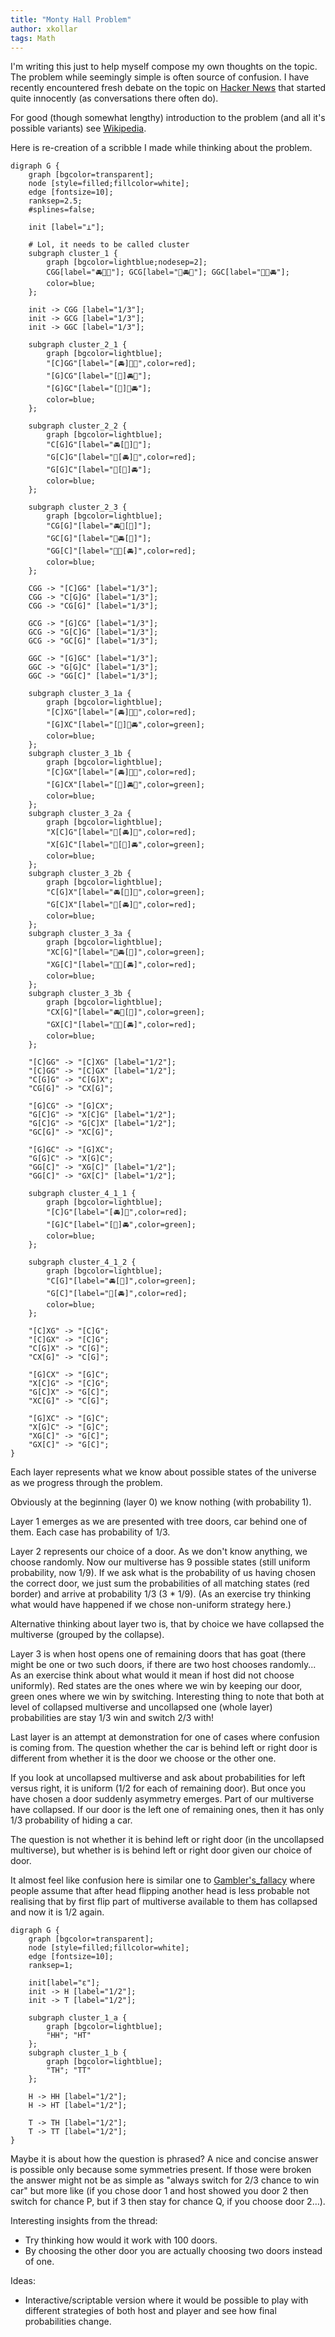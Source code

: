 ```yaml
---
title: "Monty Hall Problem"
author: xkollar
tags: Math
---
```


I'm writing this just to help myself compose my own thoughts on the topic.
The problem while seemingly simple is often source of confusion. I have
recently encountered fresh debate on the topic on [Hacker
News](https://news.ycombinator.com/item?id=37829926) that started quite
innocently (as conversations there often do).

For good (though somewhat lengthy) introduction to the problem (and all it's
possible variants) see
[Wikipedia](https://en.wikipedia.org/wiki/Monty_Hall_problem).

Here is re-creation of a scribble I made while thinking about the problem.

~~~ {.dot-render}
digraph G {
    graph [bgcolor=transparent];
    node [style=filled;fillcolor=white];
    edge [fontsize=10];
    ranksep=2.5;
    #splines=false;

    init [label="⊥"];

    # Lol, it needs to be called cluster
    subgraph cluster_1 {
        graph [bgcolor=lightblue;nodesep=2];
        CGG[label="🚘🐐🐐"]; GCG[label="🐐🚘🐐"]; GGC[label="🐐🐐🚘"];
        color=blue;
    };

    init -> CGG [label="1/3"];
    init -> GCG [label="1/3"];
    init -> GGC [label="1/3"];

    subgraph cluster_2_1 {
        graph [bgcolor=lightblue];
        "[C]GG"[label="[🚘]🐐🐐",color=red];
        "[G]CG"[label="[🐐]🚘🐐"];
        "[G]GC"[label="[🐐]🐐🚘"];
        color=blue;
    };

    subgraph cluster_2_2 {
        graph [bgcolor=lightblue];
        "C[G]G"[label="🚘[🐐]🐐"];
        "G[C]G"[label="🐐[🚘]🐐",color=red];
        "G[G]C"[label="🐐[🐐]🚘"];
        color=blue;
    };

    subgraph cluster_2_3 {
        graph [bgcolor=lightblue];
        "CG[G]"[label="🚘🐐[🐐]"];
        "GC[G]"[label="🐐🚘[🐐]"];
        "GG[C]"[label="🐐🐐[🚘]",color=red];
        color=blue;
    };

    CGG -> "[C]GG" [label="1/3"];
    CGG -> "C[G]G" [label="1/3"];
    CGG -> "CG[G]" [label="1/3"];

    GCG -> "[G]CG" [label="1/3"];
    GCG -> "G[C]G" [label="1/3"];
    GCG -> "GC[G]" [label="1/3"];

    GGC -> "[G]GC" [label="1/3"];
    GGC -> "G[G]C" [label="1/3"];
    GGC -> "GG[C]" [label="1/3"];

    subgraph cluster_3_1a {
        graph [bgcolor=lightblue];
        "[C]XG"[label="[🚘]🙅🐐",color=red];
        "[G]XC"[label="[🐐]🙅🚘",color=green];
        color=blue;
    };
    subgraph cluster_3_1b {
        graph [bgcolor=lightblue];
        "[C]GX"[label="[🚘]🐐🙅",color=red];
        "[G]CX"[label="[🐐]🚘🙅",color=green];
        color=blue;
    };
    subgraph cluster_3_2a {
        graph [bgcolor=lightblue];
        "X[C]G"[label="🙅[🚘]🐐",color=red];
        "X[G]C"[label="🙅[🐐]🚘",color=green];
        color=blue;
    };
    subgraph cluster_3_2b {
        graph [bgcolor=lightblue];
        "C[G]X"[label="🚘[🐐]🙅",color=green];
        "G[C]X"[label="🐐[🚘]🙅",color=red];
        color=blue;
    };
    subgraph cluster_3_3a {
        graph [bgcolor=lightblue];
        "XC[G]"[label="🙅🚘[🐐]",color=green];
        "XG[C]"[label="🙅🐐[🚘]",color=red];
        color=blue;
    };
    subgraph cluster_3_3b {
        graph [bgcolor=lightblue];
        "CX[G]"[label="🚘🙅[🐐]",color=green];
        "GX[C]"[label="🐐🙅[🚘]",color=red];
        color=blue;
    };

    "[C]GG" -> "[C]XG" [label="1/2"];
    "[C]GG" -> "[C]GX" [label="1/2"];
    "C[G]G" -> "C[G]X";
    "CG[G]" -> "CX[G]";

    "[G]CG" -> "[G]CX";
    "G[C]G" -> "X[C]G" [label="1/2"];
    "G[C]G" -> "G[C]X" [label="1/2"];
    "GC[G]" -> "XC[G]";

    "[G]GC" -> "[G]XC";
    "G[G]C" -> "X[G]C";
    "GG[C]" -> "XG[C]" [label="1/2"];
    "GG[C]" -> "GX[C]" [label="1/2"];

    subgraph cluster_4_1_1 {
        graph [bgcolor=lightblue];
        "[C]G"[label="[🚘]🐐",color=red];
        "[G]C"[label="[🐐]🚘",color=green];
        color=blue;
    };

    subgraph cluster_4_1_2 {
        graph [bgcolor=lightblue];
        "C[G]"[label="🚘[🐐]",color=green];
        "G[C]"[label="🐐[🚘]",color=red];
        color=blue;
    };

    "[C]XG" -> "[C]G";
    "[C]GX" -> "[C]G";
    "C[G]X" -> "C[G]";
    "CX[G]" -> "C[G]";

    "[G]CX" -> "[G]C";
    "X[C]G" -> "[C]G";
    "G[C]X" -> "G[C]";
    "XC[G]" -> "C[G]";

    "[G]XC" -> "[G]C";
    "X[G]C" -> "[G]C";
    "XG[C]" -> "G[C]";
    "GX[C]" -> "G[C]";
}
~~~

Each layer represents what we know about possible states of the universe
as we progress through the problem.

Obviously at the beginning (layer 0) we know nothing (with probability 1).

Layer 1 emerges as we are presented with tree doors, car behind one of them.
Each case has probability of 1/3.

Layer 2 represents our choice of a door. As we don't know anything, we choose
randomly. Now our multiverse has 9 possible states (still uniform probability,
now 1/9). If we ask what is the probability of us having chosen the correct
door, we just sum the probabilities of all matching states (red border) and
arrive at probability 1/3 (3 * 1/9). (As an exercise try thinking what
would have happened if we chose non-uniform strategy here.)

Alternative thinking about layer two is, that by choice we have collapsed
the multiverse (grouped by the collapse).

Layer 3 is when host opens one of remaining doors that has goat (there might
be one or two such doors, if there are two host chooses randomly... As an
exercise think about what would it mean if host did not choose uniformly). Red
states are the ones where we win by keeping our door, green ones where we win
by switching. Interesting thing to note that both at level of collapsed
multiverse and uncollapsed one (whole layer) probabilities are stay 1/3 win
and switch 2/3 with!

Last layer is an attempt at demonstration for one of cases where confusion is
coming from. The question whether the car is behind left or right door is
different from whether it is the door we choose or the other one.

If you look at uncollapsed multiverse and ask about probabilities for left
versus right, it is uniform (1/2 for each of remaining door). But once you
have chosen a door suddenly asymmetry emerges. Part of our multiverse have
collapsed. If our door is the left one of remaining ones, then it has only 1/3
probability of hiding a car.

The question is not whether it is behind left or right door (in the
uncollapsed multiverse), but whether is is behind left or right door given our
choice of door.

It almost feel like confusion here is similar one to
[Gambler's_fallacy](https://en.wikipedia.org/wiki/Gambler's_fallacy) where
people assume that after head flipping another head is less probable not
realising that by first flip part of multiverse available to them has
collapsed and now it is 1/2 again.

~~~ {.dot-render}
digraph G {
    graph [bgcolor=transparent];
    node [style=filled;fillcolor=white];
    edge [fontsize=10];
    ranksep=1;

    init[label="ε"];
    init -> H [label="1/2"];
    init -> T [label="1/2"];

    subgraph cluster_1_a {
        graph [bgcolor=lightblue];
        "HH"; "HT"
    };
    subgraph cluster_1_b {
        graph [bgcolor=lightblue];
        "TH"; "TT"
    };

    H -> HH [label="1/2"];
    H -> HT [label="1/2"];

    T -> TH [label="1/2"];
    T -> TT [label="1/2"];
}
~~~

Maybe it is about how the question is phrased? A nice and concise answer is
possible only because some symmetries present. If those were broken the answer
might not be as simple as "always switch for 2/3 chance to win car" but more
like (if you chose door 1 and host showed you door 2 then switch for chance P,
but if 3 then stay for chance Q, if you choose door 2…).

Interesting insights from the thread:

* Try thinking how would it work with 100 doors.
* By choosing the other door you are actually choosing two doors
  instead of one.

Ideas:

* Interactive/scriptable version where it would be possible
  to play with different strategies of both host and player
  and see how final probabilities change.
